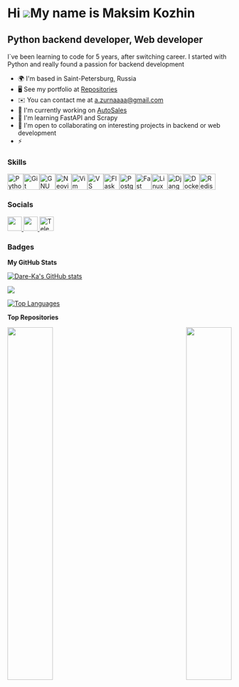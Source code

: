 Hi ![](https://user-images.githubusercontent.com/18350557/176309783-0785949b-9127-417c-8b55-ab5a4333674e.gif)My name is Maksim Kozhin
=====================================================================================================================================

Python backend developer, Web developer
---------------------------------------

I\`ve been learning to code for 5 years, after switching career. I started with Python and really found a passion for backend development

* 🌍  I'm based in Saint-Petersburg, Russia
* 🖥️  See my portfolio at [Repositories](http://github.com/Dare-Ka?tab=repositories)
* ✉️  You can contact me at [a.zurnaaaa@gmail.com](mailto:a.zurnaaaa@gmail.com)
* 🚀  I'm currently working on [AutoSales](http://github.com/Dare-Ka/AutoSales)
* 🧠  I'm learning FastAPI and Scrapy
* 🤝  I'm open to collaborating on interesting projects in backend or web development
* ⚡  

### Skills

<p align="left">
<a href="https://www.python.org/" target="_blank" rel="noreferrer"><img src="https://raw.githubusercontent.com/danielcranney/readme-generator/main/public/icons/skills/python-colored.svg" width="36" height="36" alt="Python" /></a><a href="https://git-scm.com/" target="_blank" rel="noreferrer"><img src="https://raw.githubusercontent.com/danielcranney/readme-generator/main/public/icons/skills/git-colored.svg" width="36" height="36" alt="Git" /></a><a href="https://www.gnu.org/software/bash/" target="_blank" rel="noreferrer"><img src="https://raw.githubusercontent.com/danielcranney/readme-generator/main/public/icons/skills/gnubash.svg" width="36" height="36" alt="GNU Bash" /></a><a href="https://neovim.io/" target="_blank" rel="noreferrer"><img src="https://raw.githubusercontent.com/danielcranney/readme-generator/main/public/icons/skills/neovim.svg" width="36" height="36" alt="Neovim" /></a><a href="https://www.vim.org/" target="_blank" rel="noreferrer"><img src="https://raw.githubusercontent.com/danielcranney/readme-generator/main/public/icons/skills/vim.svg" width="36" height="36" alt="Vim" /></a><a href="https://code.visualstudio.com/" target="_blank" rel="noreferrer"><img src="https://raw.githubusercontent.com/danielcranney/readme-generator/main/public/icons/skills/visualstudiocode.svg" width="36" height="36" alt="VS Code" /></a><a href="https://flask.palletsprojects.com/en/2.0.x/" target="_blank" rel="noreferrer"><img src="https://raw.githubusercontent.com/danielcranney/readme-generator/main/public/icons/skills/flask-colored-dark.svg" width="36" height="36" alt="Flask" /></a><a href="https://www.postgresql.org/" target="_blank" rel="noreferrer"><img src="https://raw.githubusercontent.com/danielcranney/readme-generator/main/public/icons/skills/postgresql-colored.svg" width="36" height="36" alt="PostgreSQL" /></a><a href="https://fastapi.tiangolo.com/" target="_blank" rel="noreferrer"><img src="https://raw.githubusercontent.com/danielcranney/readme-generator/main/public/icons/skills/fastapi-colored.svg" width="36" height="36" alt="Fast API" /></a><a href="https://www.linux.org" target="_blank" rel="noreferrer"><img src="https://raw.githubusercontent.com/danielcranney/readme-generator/main/public/icons/skills/linux-colored.svg" width="36" height="36" alt="Linux" /></a><a href="https://www.djangoproject.com/" target="_blank" rel="noreferrer"><img src="https://raw.githubusercontent.com/danielcranney/readme-generator/main/public/icons/skills/django-colored-dark.svg" width="36" height="36" alt="Django" /></a><a href="https://www.docker.com/" target="_blank" rel="noreferrer"><img src="https://raw.githubusercontent.com/danielcranney/readme-generator/main/public/icons/skills/docker-colored.svg" width="36" height="36" alt="Docker" /></a><a href="https://redis.io/" target="_blank" rel="noreferrer"><img src="https://img.icons8.com/?size=100&id=pHS3eRpynIRQ&format=png&color=000000" width="36" height="36" alt="Redis" /></a>
</p>

### Socials

<p align="left"> <a href="https://www.github.com/Dare-Ka" target="_blank" rel="noreferrer"> <picture> <source media="(prefers-color-scheme: dark)" srcset="https://raw.githubusercontent.com/danielcranney/readme-generator/main/public/icons/socials/github-dark.svg" /> <source media="(prefers-color-scheme: light)" srcset="https://raw.githubusercontent.com/danielcranney/readme-generator/main/public/icons/socials/github.svg" /> <img src="https://raw.githubusercontent.com/danielcranney/readme-generator/main/public/icons/socials/github.svg" width="32" height="32" /> </picture> </a> <a href="http://www.instagram.com/dare_ka" target="_blank" rel="noreferrer"> <picture> <source media="(prefers-color-scheme: dark)" srcset="https://raw.githubusercontent.com/danielcranney/readme-generator/main/public/icons/socials/instagram-dark.svg" /> <source media="(prefers-color-scheme: light)" srcset="https://raw.githubusercontent.com/danielcranney/readme-generator/main/public/icons/socials/instagram.svg" /> <img src="https://raw.githubusercontent.com/danielcranney/readme-generator/main/public/icons/socials/instagram.svg" width="32" height="32" /> </picture> </a><a href="https://t.me/dare_ka" target="_blank" rel="noreferrer">
<img src="https://img.icons8.com/?size=100&id=63306&format=png&color=000000" width="32" height="32" alt="Telegram" />
</a></p>

### Badges

<b>My GitHub Stats</b>

<a href="http://www.github.com/Dare-Ka"><img src="https://github-readme-stats.vercel.app/api?username=Dare-Ka&show_icons=true&hide=issues,&title_color=0891b2&text_color=ffffff&icon_color=f97316&bg_color=1c1917&hide_border=true&show_icons=true" alt="Dare-Ka's GitHub stats" /></a>

<a href="http://www.github.com/Dare-Ka"><img src="https://github-readme-streak-stats.herokuapp.com/?user=Dare-Ka&stroke=ffffff&background=1c1917&ring=0891b2&fire=0891b2&currStreakNum=ffffff&currStreakLabel=0891b2&sideNums=ffffff&sideLabels=ffffff&dates=ffffff&hide_border=true" /></a>

<a href="https://github.com/Dare-Ka" align="left"><img src="https://github-readme-stats.vercel.app/api/top-langs/?username=Dare-Ka&langs_count=10&title_color=0891b2&text_color=ffffff&icon_color=f97316&bg_color=1c1917&hide_border=true&locale=en&custom_title=Top%20%Languages" alt="Top Languages" /></a>

<b>Top Repositories</b>

<div width="100%" align="center"><a href="https://github.com/Dare-Ka/weather-movie_bot" align="left"><img align="left" width="45%" src="https://github-readme-stats.vercel.app/api/pin/?username=Dare-Ka&repo=weather-movie_bot&title_color=0891b2&text_color=ffffff&icon_color=f97316&bg_color=1c1917&hide_border=true&locale=en" /></a><a href="https://github.com/Dare-Ka/AutoSales" align="right"><img align="right" width="45%" src="https://github-readme-stats.vercel.app/api/pin/?username=Dare-Ka&repo=AutoSales&title_color=0891b2&text_color=ffffff&icon_color=f97316&bg_color=1c1917&hide_border=true&locale=en" /></a></div><br /><br /><br /><br /><br /><br /><br />
